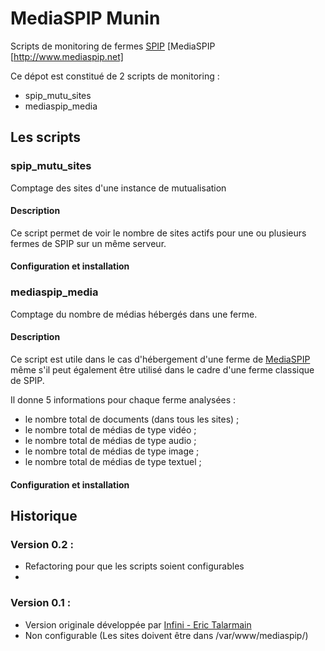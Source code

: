 MediaSPIP Munin
===============

Scripts de monitoring de fermes [SPIP](http://www.spip.net "Système de Publication pour Internet") [MediaSPIP [http://www.mediaspip.net]

Ce dépot est constitué de 2 scripts de monitoring :
- spip_mutu_sites
- mediaspip_media

## Les scripts

### spip_mutu_sites

Comptage des sites d'une instance de mutualisation

#### Description

Ce script permet de voir le nombre de sites actifs pour une ou plusieurs fermes de SPIP sur un même serveur.

#### Configuration et installation


### mediaspip_media

Comptage du nombre de médias hébergés dans une ferme.

#### Description

Ce script est utile dans le cas d'hébergement d'une ferme de [MediaSPIP](http://www.mediaspip.net) même s'il peut également être 
utilisé dans le cadre d'une ferme classique de SPIP.

Il donne 5 informations pour chaque ferme analysées :
- le nombre total de documents (dans tous les sites) ;
- le nombre total de médias de type vidéo ;
- le nombre total de médias de type audio ;
- le nombre total de médias de type image ;
- le nombre total de médias de type textuel ;

#### Configuration et installation

## Historique

### Version 0.2 :
- Refactoring pour que les scripts soient configurables
- 

### Version 0.1 :
- Version originale développée par [Infini - Eric Talarmain](http://www.infini.fr "Infini - Hébergeur associatif brestois")
- Non configurable (Les sites doivent être dans /var/www/mediaspip/)
